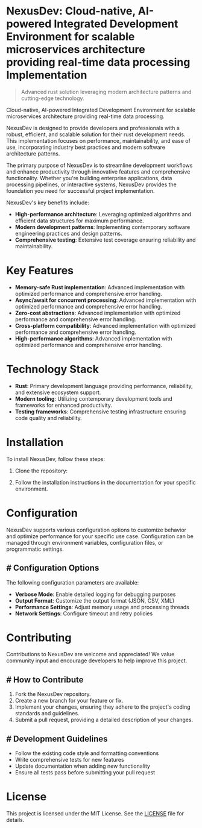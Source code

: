 <!-- fallback_NexusDev_20250802210454_39693 -->

# NexusDev: Cloud-native, AI-powered Integrated Development Environment for scalable microservices architecture providing real-time data processing Implementation
> Advanced rust solution leveraging modern architecture patterns and cutting-edge technology.

Cloud-native, AI-powered Integrated Development Environment for scalable microservices architecture providing real-time data processing.

NexusDev is designed to provide developers and professionals with a robust, efficient, and scalable solution for their rust development needs. This implementation focuses on performance, maintainability, and ease of use, incorporating industry best practices and modern software architecture patterns.

The primary purpose of NexusDev is to streamline development workflows and enhance productivity through innovative features and comprehensive functionality. Whether you're building enterprise applications, data processing pipelines, or interactive systems, NexusDev provides the foundation you need for successful project implementation.

NexusDev's key benefits include:

* **High-performance architecture**: Leveraging optimized algorithms and efficient data structures for maximum performance.
* **Modern development patterns**: Implementing contemporary software engineering practices and design patterns.
* **Comprehensive testing**: Extensive test coverage ensuring reliability and maintainability.

# Key Features

* **Memory-safe Rust implementation**: Advanced implementation with optimized performance and comprehensive error handling.
* **Async/await for concurrent processing**: Advanced implementation with optimized performance and comprehensive error handling.
* **Zero-cost abstractions**: Advanced implementation with optimized performance and comprehensive error handling.
* **Cross-platform compatibility**: Advanced implementation with optimized performance and comprehensive error handling.
* **High-performance algorithms**: Advanced implementation with optimized performance and comprehensive error handling.

# Technology Stack

* **Rust**: Primary development language providing performance, reliability, and extensive ecosystem support.
* **Modern tooling**: Utilizing contemporary development tools and frameworks for enhanced productivity.
* **Testing frameworks**: Comprehensive testing infrastructure ensuring code quality and reliability.

# Installation

To install NexusDev, follow these steps:

1. Clone the repository:


2. Follow the installation instructions in the documentation for your specific environment.

# Configuration

NexusDev supports various configuration options to customize behavior and optimize performance for your specific use case. Configuration can be managed through environment variables, configuration files, or programmatic settings.

## # Configuration Options

The following configuration parameters are available:

* **Verbose Mode**: Enable detailed logging for debugging purposes
* **Output Format**: Customize the output format (JSON, CSV, XML)
* **Performance Settings**: Adjust memory usage and processing threads
* **Network Settings**: Configure timeout and retry policies

# Contributing

Contributions to NexusDev are welcome and appreciated! We value community input and encourage developers to help improve this project.

## # How to Contribute

1. Fork the NexusDev repository.
2. Create a new branch for your feature or fix.
3. Implement your changes, ensuring they adhere to the project's coding standards and guidelines.
4. Submit a pull request, providing a detailed description of your changes.

## # Development Guidelines

* Follow the existing code style and formatting conventions
* Write comprehensive tests for new features
* Update documentation when adding new functionality
* Ensure all tests pass before submitting your pull request

# License

This project is licensed under the MIT License. See the [LICENSE](https://github.com/cerenyilmazjinx/NexusDev/blob/main/LICENSE) file for details.

